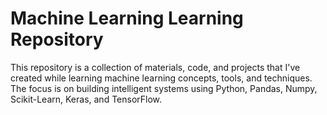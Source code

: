 # Machine Learning Learning Repository

This repository is a collection of materials, code, and projects that I've created while learning machine learning concepts, tools, and techniques. The focus is on building intelligent systems using Python, Pandas, Numpy, Scikit-Learn, Keras, and TensorFlow.



